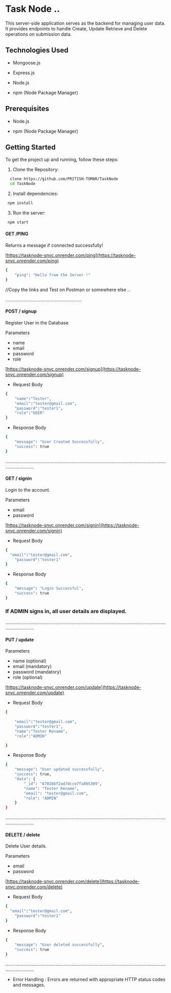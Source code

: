 
# Task Node .. 

This server-side application serves as the backend for managing user data. It provides endpoints to handle Create, Update Retrieve and Delete operations on submission data.



## Technologies Used

 * Mongoose.js

 * Express.js

 * Node.js

 * npm (Node Package Manager)


## Prerequisites

 * Node.js

 * npm (Node Package Manager)

## Getting Started

To get the project up and running, follow these steps:


1. Clone the Repository:

```bash
  clone https://github.com/PRITISH-TOMAR/TaskNode
  cd TaskNode
```
2. Install dependencies:
```bash
 npm install
```
3. Run the server:
```bash
 npm start
```


#### GET /PING 

Returns a message if connected successfully!

[https://tasknode-snvc.onrender.com/ping](https://tasknode-snvc.onrender.com/ping)

```bash
{
    "ping": "Hello from the Server !"
}
```
//Copy the links and Test on Postman or somewhere else ..

...........................................................




#### POST / signup

Register User in the Database

Parameters
* name 
* email 
* password
* role


[https://tasknode-snvc.onrender.com/signup](https://tasknode-snvc.onrender.com/signup)

* Request Body
```bash
{
    "name":"Tester",
    "email":"tester@gmail.com",
    "password":"tester1",
    "role":"USER"
}

```
* Response Body
```bash
{
    "message": "User Created Successfully",
    "success": true
}

```

..................................................................................................................................................

#### GET / signin

Login to the account.

Parameters
* email 
* password


[https://tasknode-snvc.onrender.com/signin](https://tasknode-snvc.onrender.com/signin)

  * Request Body
```bash
{
  "email":"tester@gmail.com",
    "password":"tester1"
}

```
* Response Body
```bash
{
    "message": "Login Successful",
    "success": true
}
```


### If ADMIN signs in, all user details are displayed.
..................................................................................................................................................


#### PUT / update


Parameters
* name  (optional)
* email  (mandatory)
* password (mandatory)
* role (optional)


[https://tasknode-snvc.onrender.com/update](https://tasknode-snvc.onrender.com/update)


* Request Body
```bash
{
 
    "email":"tester@gmail.com",
    "password":"tester1",
    "name":"Tester Rename",
    "role":"ADMIN"

}
```
* Response Body
```bash
{
    "message": "User updated successfully",
    "success": true,
    "data": {
        "_id": "67026bf2ad7dcce7fa805309",
        "name": "Tester Rename",
        "email": "tester@gmail.com",
        "role": "ADMIN"
    }
}
```

..................................................................................................................................................

#### DELETE / delete

Delete User details.

Parameters
* email 
* password


[https://tasknode-snvc.onrender.com/delete](https://tasknode-snvc.onrender.com/delete)
  

* Request Body
```bash
{
  "email":"tester@gmail.com",
    "password":"tester1"
}
```
* Response Body
```bash
{
    "message": "User deleted successfully",
    "success": true
}
```

..................................................................................................................................................













 
*  Error Handling : 
   Errors are returned with appropriate HTTP status codes and messages.
